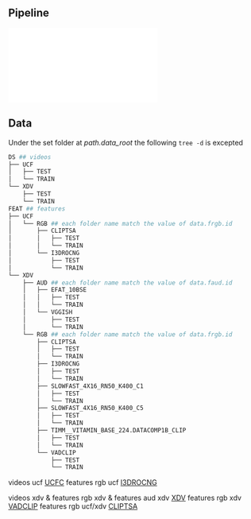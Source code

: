 

## Pipeline 

<embed src="docs/img/vadpipe4.pdf" type="application/pdf">


## Data

Under the set folder at *path.data_root* the following `tree -d` is excepted

```bash
DS ## videos
├── UCF
│   ├── TEST
│   └── TRAIN
└── XDV
    ├── TEST
    └── TRAIN
FEAT ## features
├── UCF
│   └── RGB ## each folder name match the value of data.frgb.id
│       ├── CLIPTSA
│       │   ├── TEST
│       │   └── TRAIN
│       └── I3DROCNG
│           ├── TEST
│           └── TRAIN
└── XDV
    ├── AUD ## each folder name match the value of data.faud.id
    │   ├── EFAT_10BSE
    │   │   ├── TEST
    │   │   └── TRAIN
    │   └── VGGISH
    │       ├── TEST
    │       └── TRAIN
    └── RGB ## each folder name match the value of data.frgb.id
        ├── CLIPTSA 
        │   ├── TEST
        │   └── TRAIN
        ├── I3DROCNG
        │   ├── TEST
        │   └── TRAIN
        ├── SLOWFAST_4X16_RN50_K400_C1
        │   ├── TEST
        │   └── TRAIN
        ├── SLOWFAST_4X16_RN50_K400_C5
        │   ├── TEST
        │   └── TRAIN
        ├── TIMM__VITAMIN_BASE_224.DATACOMP1B_CLIP
        │   ├── TEST
        │   └── TRAIN
        └── VADCLIP
            ├── TEST
            └── TRAIN
```
videos ucf [UCFC](https://www.crcv.ucf.edu/projects/real-world/)
features rgb ucf [I3DROCNG](https://github.com/Roc-Ng/DeepMIL)

videos xdv & features rgb xdv & features aud xdv [XDV](https://roc-ng.github.io/XD-Violence/) 
features rgb xdv [VADCLIP](https://github.com/nwpu-zxr/VadCLIP)
features rgb ucf/xdv [CLIPTSA](https://github.com/joos2010kj/CLIP-TSA)
